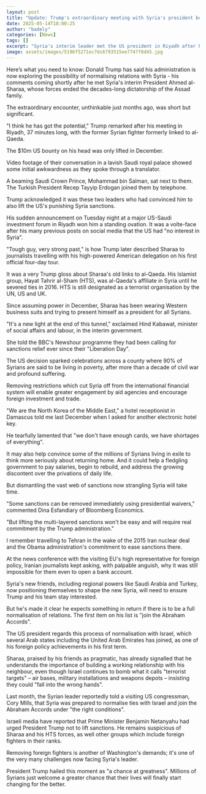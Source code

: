 ```yaml
---
layout: post
title: "Update: Trump's extraordinary meeting with Syria's president boosts hope in Middle East"
date: 2025-05-14T18:00:25
author: "badely"
categories: [News]
tags: []
excerpt: "Syria's interim leader met the US president in Riyadh after he announced he would lift sanctions on Syria."
image: assets/images/5196f5271ec7dc6793515ee7747f8d45.jpg
---
```


Here’s what you need to know: Donald Trump has said his administration is now exploring the possibility of normalising relations with Syria - his comments coming shortly after he met Syria's interim President Ahmed al-Sharaa, whose forces ended the decades-long dictatorship of the Assad family.

The extraordinary encounter, unthinkable just months ago, was short but significant.

"I think he has got the potential," Trump remarked after his meeting in Riyadh, 37 minutes long, with the former Syrian fighter formerly linked to al-Qaeda.  

The $10m US bounty on his head was only lifted in December.

Video footage of their conversation in a lavish Saudi royal palace showed some initial awkwardness as they spoke through a translator. 

A beaming Saudi Crown Prince, Mohammad bin Salman, sat next to them. The Turkish President Recep Tayyip Erdogan joined them by telephone.

Trump acknowledged it was these two leaders who had convinced him to also lift the US's punishing Syria sanctions. 

His sudden announcement on Tuesday night at a major US-Saudi investment forum in Riyadh won him a standing ovation. It was a volte-face after his many previous posts on social media that the US had "no interest in Syria".

"Tough guy, very strong past," is how Trump later described Sharaa to journalists travelling with his high-powered American delegation on his first official four-day tour.

It was a very Trump gloss about Sharaa's old links to al-Qaeda. His Islamist group, Hayat Tahrir al-Sham (HTS), was al-Qaeda's affiliate in Syria until he severed ties in 2016. HTS is still designated as a terrorist organisation by the UN, US and UK.

Since assuming power in December, Sharaa has been wearing Western business suits and trying to present himself as a president for all Syrians.

"It's a new light at the end of this tunnel," exclaimed Hind Kabawat, minister of social affairs and labour, in the interim government. 

She told the BBC's Newshour programme they had been calling for sanctions relief ever since their "Liberation Day".

The US decision sparked celebrations across a county where 90% of Syrians are said to be living in poverty, after more than a decade of civil war and profound suffering.

Removing restrictions which cut Syria off from the international financial system will enable greater engagement by aid agencies and encourage foreign investment and trade.

"We are the North Korea of the Middle East," a hotel receptionist in Damascus told me last December when I asked for another electronic hotel key. 

He tearfully lamented that "we don't have enough cards, we have shortages of everything".

It may also help convince some of the millions of Syrians living in exile to think more seriously about returning home. And it could help a fledgling government to pay salaries, begin to rebuild, and address the growing discontent over the privations of daily life.

But dismantling the vast web of sanctions now strangling Syria will take time. 

"Some sanctions can be removed immediately using presidential waivers," commented Dina Esfandiary of Bloomberg Economics.

"But lifting the multi-layered sanctions won't be easy and will require real commitment by the Trump administration."

I remember travelling to Tehran in the wake of the 2015 Iran nuclear deal and the Obama administration's commitment to ease sanctions there. 

At the news conference with the visiting EU's high representative for foreign policy, Iranian journalists kept asking, with palpable anguish, why it was still impossible for them even to open a bank account.

Syria's new friends, including regional powers like Saudi Arabia and Turkey, now positioning themselves to shape the new Syria, will need to ensure Trump and his team stay interested.

But he's made it clear he expects something in return if there is to be a full normalisation of relations. The first item on his list is "join the Abraham Accords".

The US president regards this process of normalisation with Israel, which several Arab states including the United Arab Emirates has joined, as one of his foreign policy achievements in his  first term.

Sharaa, praised by his friends as pragmatic, has already signalled that he understands the importance of building a working relationship with his neighbour, even though Israel continues to bomb what it calls "terrorist targets" – air bases, military installations and weapons depots – insisting they could "fall into the wrong hands".

Last month, the Syrian leader reportedly told a visiting US congressman, Cory Mills, that Syria was prepared to normalise ties with Israel and join the Abraham Accords under "the right conditions".

Israeli media have reported that Prime Minister Benjamin Netanyahu had urged President Trump not to lift sanctions. He remains suspicious of Sharaa and his HTS forces, as well other groups which include foreign fighters in their ranks.

Removing foreign fighters is another of Washington's demands; it's one of the very many challenges now facing Syria's leader.

President Trump hailed this moment as "a chance at greatness". Millions of Syrians just welcome a greater chance that their lives will finally start changing for the better.


